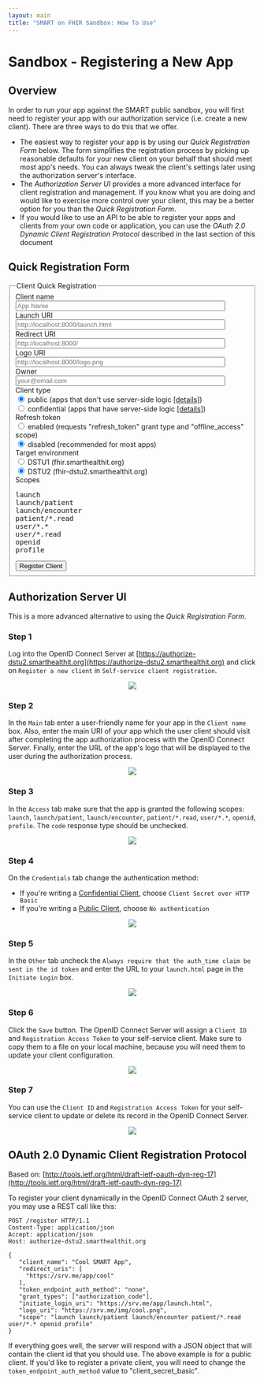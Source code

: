 ```yaml
---
layout: main
title: "SMART on FHIR Sandbox: How To Use"
---
```


# Sandbox - Registering a New App

## Overview

In order to run your app against the SMART public sandbox, you will first need to register
your app with our authorization service (i.e. create a new client). There are three
ways to do this that we offer.

 * The easiest way to register your app is by using our *Quick Registration Form* below. The form
 simplifies the registration process by picking up reasonable defaults for your new client on your
 behalf that should meet most app's needs. You can always tweak the client's settings later using
 the authorization server's interface.
 * The *Authorization Server UI* provides a more advanced interface for client registration and management.
 If you know what you are doing and would like to exercise more control over your client, this may be a
 better option for you than the *Quick Registration Form*.
 * If you would like to use an API to be able to register your apps and clients from your own code or application,
 you can use the *OAuth 2.0 Dynamic Client Registration Protocol* described in the last section
 of this document

## Quick Registration Form

<script src="http://ajax.googleapis.com/ajax/libs/jquery/2.1.1/jquery.min.js"></script>
<script type="text/javascript">
    function validateInput (id) {
        var element = $('#' + id);
        var parent = element.parent().parent();
        if (element.val().length === 0) {
            parent.addClass("has-error");
            return false;
        } else {
            parent.removeClass("has-error");
            return true;
        }
    }

    function validateForm () {
        var isValid = true;
        isValid = validateInput("input_client_name") && isValid;
        isValid = validateInput("input_launch_uri") && isValid;
        isValid = validateInput("input_redirect_uri") && isValid;
        isValid = validateInput("input_logo_uri") && isValid;
        isValid = validateInput("input_contact") && isValid;
        return isValid;
    }
    
    function registerClient () {
        if (! validateForm ()) return;
    
        var client_type = "none";
        var registration_endpoint;
        
        if ($("input[name=input_client_type]:checked").val() === "confidential") {
            client_type = "client_secret_basic";
        }
        
        var call_params = {
            client_name: $('#input_client_name').val(),
            initiate_login_uri: [$('#input_launch_uri').val()],
            redirect_uris: [$('#input_redirect_uri').val()],
            logo_uri: $('#input_logo_uri').val(),
            contacts: [$('#input_contact').val()],
            scope: $('#input_scopes').text().replace(/\s+/g, " "),
            grant_types: ["authorization_code"],
            token_endpoint_auth_method: client_type
        };
        
        if ($("input[name=input_refresh_token]:checked").val() === "enabled") {
            call_params.scope += " offline_access";
            call_params.grant_types.push("refresh_token");
        }
        
        if ($("input[name=input_smart_version]:checked").val() === "dstu1") {
            registration_endpoint = 'https://authorize.smarthealthit.org/register';
        } else {
            registration_endpoint = 'https://authorize-dstu2.smarthealthit.org/register';
        }

        $.ajax({
            url: registration_endpoint,
            type: 'POST',
            data: JSON.stringify(call_params),
            contentType:"application/json",
            dataType:"json"
        }).done(function(r){
            var canonical = function(scopes){
              JSON.stringify(scopes.split(/\s+/).sort())
            };
            
            $('#client_id').text(r.client_id);
            if (r.client_secret) {
                $('#client_secret').text(r.client_secret);
                $('#client_secret_div').show();
            }
            $('#registration_access_token').text(r.registration_access_token);
            $('#reg-form').fadeOut(400, function() {
                $('#reg-result').fadeIn();
            });
        });
    }
</script>

<div id="reg-form" class="well bs-component">
  <form class="form-horizontal">
   <fieldset>
    <legend>Client Quick Registration</legend>
    <div class="form-group">
        <label class="col-lg-2 control-label" for="input_client_name">Client name</label>
        <div class="col-lg-10">
            <input id="input_client_name" class="form-control" size="50" type="text" placeholder='App Name'>
        </div>
    </div>
    <div class="form-group">
        <label class="col-lg-2 control-label" for="input_launch_uri">Launch URI</label>
        <div class="col-lg-10">
            <input id="input_launch_uri" class="form-control" size="50" type="text" placeholder='http://localhost:8000/launch.html'>
        </div>
    </div>
    <div class="form-group">
        <label class="col-lg-2 control-label" for="input_redirect_uri">Redirect URI</label>
        <div class="col-lg-10">
            <input id="input_redirect_uri" class="form-control" size="50" type="text" placeholder='http://localhost:8000/'>
        </div>
    </div>
    <div class="form-group">
        <label class="col-lg-2 control-label" for="input_logo_uri">Logo URI</label>
        <div class="col-lg-10">
            <input id="input_logo_uri" class="form-control" size="50" type="text" placeholder='http://localhost:8000/logo.png'>
        </div>
    </div>
    <div class="form-group">
        <label class="col-lg-2 control-label" for="input_contact">Owner</label>
        <div class="col-lg-10">
            <input id="input_contact" class="form-control" size="50" type="text" placeholder='your@email.com'>
        </div>
    </div>
    <div class="form-group">
      <label class="col-lg-2 control-label">Client type</label>
      <div class="col-lg-10">
        <div class="radio">
          <label>
            <input name="input_client_type" value='public' checked='checked' type="radio">
            public (apps that don't use server-side logic <a href='http://docs.smarthealthit.org/authorization/public/'>[details]</a>)
          </label>
        </div>
        <div class="radio">
          <label>
            <input name="input_client_type" type='radio' value='confidential'>
            confidential (apps that have server-side logic <a href='http://docs.smarthealthit.org/authorization/confidential/'>[details]</a>)
          </label>
        </div>
      </div>
    </div>
    <div class="form-group">
      <label class="col-lg-2 control-label">Refresh token</label>
      <div class="col-lg-10">
        <div class="radio">
          <label>
            <input name="input_refresh_token" value='enabled' type="radio">
            enabled (requests "refresh_token" grant type and "offline_access" scope)
          </label>
        </div>
        <div class="radio">
          <label>
            <input name="input_refresh_token" type='radio' checked='checked'  value='disabled'>
            disabled (recommended for most apps)
          </label>
        </div>
      </div>
    </div>
    <div class="form-group">
      <label class="col-lg-2 control-label">Target environment</label>
      <div class="col-lg-10">
        <div class="radio">
          <label>
            <input name="input_smart_version" value='dstu1' type="radio">
            DSTU1 (fhir.smarthealthit.org)
          </label>
        </div>
        <div class="radio">
          <label>
            <input name="input_smart_version"  checked='checked' type='radio' value='dstu2'>
            DSTU2 (fhir-dstu2.smarthealthit.org)
          </label>
        </div>
      </div>
    </div>
    <div class="form-group">
        <label class="col-lg-2 control-label">Scopes</label>
        <div class="col-lg-10">
            <span id="input_scopes"><pre>launch
launch/patient
launch/encounter
patient/*.read
user/*.*
user/*.read
openid
profile</pre></span>
        </div>
    </div>
    <div class="form-group">
      <div class="col-lg-10 col-lg-offset-2">
        <button class="btn btn-default btn-primary" onclick="registerClient(); return false">Register Client</button>
      </div>
    </div>
   </fieldset>
  </form>
</div>
<div id="reg-result" style="display:none" class="panel panel-success">
  <div class="panel-heading">
    <h3 class="panel-title">Client registration successful. Please write down the following client access details.</h3>
  </div>
  <div class="panel-body">
    <div><strong>Client ID:</strong> <span id="client_id"></span></div>
    <div id="client_secret_div" style="display:none"><strong>Client Secret:</strong><br/><textarea style="width:100%; height:40px" readonly="readonly" id="client_secret"></textarea></div>
    <div><strong>Registration Access Token:</strong><br/><textarea style="width:100%; height:100px" readonly="readonly" id="registration_access_token"></textarea></div>
  </div>
</div>

## Authorization Server UI

This is a more advanced alternative to using the *Quick Registration Form*.

### Step 1

Log into the OpenID Connect Server at [https://authorize-dstu2.smarthealthit.org](https://authorize-dstu2.smarthealthit.org)
and click on `Register a new client` in `Self-service client registration`.

<div style='text-align: center'>
  <img src="{{site.baseurl}}assets/img/newapp1.png" />
</div>

### Step 2

In the `Main` tab enter a user-friendly name for your app in the `Client name` box.
Also, enter the main URI of your app which the user client should visit after
completing the app authorization process with the OpenID Connect Server. Finally,
enter the URL of the app's logo that will be displayed to the user during the
authorization process.

<div style='text-align: center'>
  <img src="{{site.baseurl}}assets/img/newapp2.png" />
</div>

### Step 3

In the `Access` tab make sure that the app is granted the following scopes: `launch`, `launch/patient`, `launch/encounter`,
`patient/*.read`, `user/*.*`, `openid`, `profile`. The `code` response type should be unchecked.

<div style='text-align: center'>
  <img src="{{site.baseurl}}assets/img/newapp3.png" />
</div>

### Step 4

On the `Credentials` tab change the authentication method:

* If you're writing a [Confidential Client](http://docs.smarthealthit.org/authorization/confidential/), choose `Client Secret over HTTP Basic` 
* If you're writing a [Public Client](http://docs.smarthealthit.org/authorization/public/), choose `No authentication`

<div style='text-align: center'>
  <img src="{{site.baseurl}}assets/img/newapp4.png" />
</div>

### Step 5

In the `Other` tab uncheck the `Always require that the auth_time claim be sent in the id token`
and enter the URL to your `launch.html` page in the `Initiate Login` box.

<div style='text-align: center'>
  <img src="{{site.baseurl}}assets/img/newapp5.png" />
</div>

### Step 6

Click the `Save` button. The OpenID Connect Server will assign a `Client ID` and `Registration Access Token`
to your self-service client. Make sure to copy them to a file on your local machine, because you will need
them to update your client configuration.

<div style='text-align: center'>
  <img src="{{site.baseurl}}assets/img/newapp6.png" />
</div>

### Step 7

You can use the `Client ID` and `Registration Access Token` for your self-service client to
update or delete its record in the OpenID Connect Server.

<div style='text-align: center'>
  <img src="{{site.baseurl}}assets/img/newapp7.png" />
</div>

## OAuth 2.0 Dynamic Client Registration Protocol

Based on: [http://tools.ietf.org/html/draft-ietf-oauth-dyn-reg-17](http://tools.ietf.org/html/draft-ietf-oauth-dyn-reg-17)

To register your client dynamically in the OpenID Connect OAuth 2
server, you may use a REST call like this:

```
POST /register HTTP/1.1
Content-Type: application/json
Accept: application/json
Host: authorize-dstu2.smarthealthit.org

{
   "client_name": "Cool SMART App",
   "redirect_uris": [
     "https://srv.me/app/cool"
   ],
   "token_endpoint_auth_method": "none",
   "grant_types": ["authorization_code"],
   "initiate_login_uri": "https://srv.me/app/launch.html",
   "logo_uri": "https://srv.me/img/cool.png",
   "scope": "launch launch/patient launch/encounter patient/*.read user/*.* openid profile"
}
```

If everything goes well, the server will respond with a JSON object that will contain the client
id that you should use. The above example is for a public client. If you'd like to register
a private client, you will need to change the `token_endpoint_auth_method` value to
"client_secret_basic".
